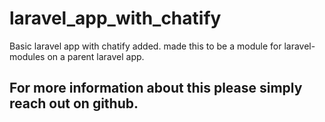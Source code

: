 # laravel_app_with_chatify
 Basic laravel app with chatify added. made this to be a module for laravel-modules on a parent laravel app.

## For more information about this please simply reach out on github. 


